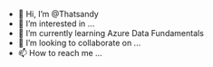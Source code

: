 - 👋 Hi, I’m @Thatsandy
- 👀 I’m interested in ...
- 🌱 I’m currently learning Azure Data Fundamentals
- 💞️ I’m looking to collaborate on ...
- 📫 How to reach me ...

<!---
Thatsandy/Thatsandy is a ✨ special ✨ repository because its `README.md` (this file) appears on your GitHub profile.
You can click the Preview link to take a look at your changes.
--->
